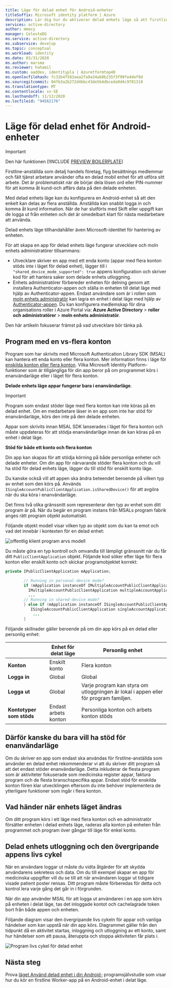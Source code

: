 ```yaml
---
title: Läge för delad enhet för Android-enheter
titleSuffix: Microsoft identity platform | Azure
description: Lär dig hur du aktiverar delad enhets läge så att firstline arbetare kan dela en Android-enhet
services: active-directory
author: mmacy
manager: CelesteDG
ms.service: active-directory
ms.subservice: develop
ms.topic: conceptual
ms.workload: identity
ms.date: 03/31/2020
ms.author: marsma
ms.reviewer: hahamil
ms.custom: aaddev, identitypla | Azuretformtop40
ms.openlocfilehash: fc32b4f583aea2fa9a34ab8b235f3f99fe4def9d
ms.sourcegitcommit: 04fb3a2b272d4bbc43de5b4dbceda9d4c9701310
ms.translationtype: MT
ms.contentlocale: sv-SE
ms.lasthandoff: 11/12/2020
ms.locfileid: "94562176"
---
```

# <a name="shared-device-mode-for-android-devices"></a>Läge för delad enhet för Android-enheter

>[!IMPORTANT]
> Den här funktionen [!INCLUDE [PREVIEW BOILERPLATE](../../../includes/active-directory-develop-preview.md)]

Firstline-anställda som detalj handels företag, flyg besättnings medlemmar och fält tjänst arbetare använder ofta en delad mobil enhet för att utföra sitt arbete. Det är problematiskt när de börjar dela lösen ord eller PIN-nummer för att komma åt kund-och affärs data på den delade enheten.

Med delad enhets läge kan du konfigurera en Android-enhet så att den enkelt kan delas av flera anställda. Anställda kan snabbt logga in och komma åt kund information. När de har slutförts med Skift eller uppgift kan de logga ut från enheten och det är omedelbart klart för nästa medarbetare att använda.

Delad enhets läge tillhandahåller även Microsoft-identitet för hantering av enheten.

För att skapa en app för delad enhets läge fungerar utvecklare och moln enhets administratörer tillsammans:

- Utvecklare skriver en app med ett enda konto (appar med flera konton stöds inte i läget för delad enhet), lägger till i `"shared_device_mode_supported": true` appens konfiguration och skriver kod för att hantera saker som delade enhets utloggning.
- Enhets administratörer förbereder enheten för delning genom att installera Authenticator-appen och ställa in enheten till delat läge med hjälp av Authenticator-appen. Endast användare som är i rollen som [moln enhets administratör](../roles/permissions-reference.md#cloud-device-administrator-permissions) kan lagra en enhet i delat läge med hjälp av [Authenticator-appen](../user-help/user-help-auth-app-overview.md). Du kan konfigurera medlemskap för dina organisations roller i Azure Portal via: **Azure Active Directory**  >  **roller och administratörer**  >  **moln enhets administratör**.

 Den här artikeln fokuserar främst på vad utvecklare bör tänka på.

## <a name="single-vs-multiple-account-applications"></a>Program med en vs-flera konton

Program som har skrivits med Microsoft Authentication Library SDK (MSAL) kan hantera ett enda konto eller flera konton. Mer information finns i läge för [enskilda konton eller flera konton](single-multi-account.md). Vilka Microsoft Identity Platform-funktioner som är tillgängliga för din app beror på om programmet körs i enanvändarläge eller i läget för flera konton.

**Delade enhets läge appar fungerar bara i enanvändarläge**.

> [!IMPORTANT]
> Program som endast stöder läge med flera konton kan inte köras på en delad enhet. Om en medarbetare läser in en app som inte har stöd för enanvändarläge, körs den inte på den delade enheten.
>
> Appar som skrivits innan MSAL SDK lanserades i läget för flera konton och måste uppdateras för att stödja enanvändarläge innan de kan köras på en enhet i delat läge.

**Stöd för både ett konto och flera konton**

Din app kan skapas för att stödja körning på både personliga enheter och delade enheter. Om din app för närvarande stöder flera konton och du vill ha stöd för delad enhets läge, lägger du till stöd för enskilt konto läge.

Du kanske också vill att appen ska ändra beteendet beroende på vilken typ av enhet som den körs på. Används `ISingleAccountPublicClientApplication.isSharedDevice()` för att avgöra när du ska köra i enanvändarläge.

Det finns två olika gränssnitt som representerar den typ av enhet som ditt program är på. När du begär en program instans från MSALs program fabrik anges rätt program objekt automatiskt.

Följande objekt modell visar vilken typ av objekt som du kan ta emot och vad det innebär i kontexten för en delad enhet:

![offentlig klient program arvs modell](media/v2-shared-device-mode/ipublic-client-app-inheritance.png)

Du måste göra en typ kontroll och omvandla till lämpligt gränssnitt när du får ditt `PublicClientApplication` objekt. Följande kod söker efter läge för flera konton eller enskilt konto och skickar programobjektet korrekt:

```java
private IPublicClientApplication mApplication;

        // Running in personal-device mode?
        if (mApplication instanceOf IMultipleAccountPublicClientApplication) {
          IMultipleAccountPublicClientApplication multipleAccountApplication = (IMultipleAccountPublicClientApplication) mApplication;
          ...
        // Running in shared-device mode?
        } else if (mApplication instanceOf ISingleAccountPublicClientApplication) {
           ISingleAccountPublicClientApplication singleAccountApplication = (ISingleAccountPublicClientApplication) mApplication;
            ...
        }
```

Följande skillnader gäller beroende på om din app körs på en delad eller personlig enhet:

|  | Enhet för delat läge  | Personlig enhet |
|---------|---------|---------|
| **Konton**     | Enskilt konto | Flera konton |
| **Logga in** | Global | Global |
| **Logga ut** | Global | Varje program kan styra om utloggningen är lokal i appen eller för program familjen. |
| **Kontotyper som stöds** | Endast arbets konton | Personliga konton och arbets konton stöds  |

## <a name="why-you-may-want-to-only-support-single-account-mode"></a>Därför kanske du bara vill ha stöd för enanvändarläge

Om du skriver en app som endast ska användas för firstline-anställda som använder en delad enhet rekommenderar vi att du skriver ditt program så att det endast stöder enanvändarläge. Detta inkluderar de flesta program som är aktiviteter fokuserade som medicinska register appar, faktura program och de flesta branschspecifika appar. Endast stöd för enskilda konton fören klar utvecklingen eftersom du inte behöver implementera de ytterligare funktioner som ingår i flera konton.

## <a name="what-happens-when-the-device-mode-changes"></a>Vad händer när enhets läget ändras

Om ditt program körs i ett läge med flera konton och en administratör försätter enheten i delad enhets läge, raderas alla konton på enheten från programmet och program över gångar till läge för enkel konto.

## <a name="shared-device-sign-out-and-the-overall-app-lifecycle"></a>Delad enhets utloggning och den övergripande appens livs cykel

När en användare loggar ut måste du vidta åtgärder för att skydda användarens sekretess och data. Om du till exempel skapar en app för medicinska uppgifter vill du se till att när användaren loggar ut tidigare visade patient poster rensas. Ditt program måste förberedas för detta och kontrol lera varje gång det går in i förgrunden.

När din app använder MSAL för att logga ut användaren i en app som körs på enheten i delat läge, tas det inloggade kontot och cachelagrade token bort från både appen och enheten.

Följande diagram visar den övergripande livs cykeln för appar och vanliga händelser som kan uppstå när din app körs. Diagrammet gäller från den tidpunkt då en aktivitet startas, inloggning och utloggning av ett konto, samt hur händelser som att pausa, återuppta och stoppa aktiviteten får plats i.

![Program livs cykel för delad enhet](media/v2-shared-device-mode/lifecycle.png)

## <a name="next-steps"></a>Nästa steg

Prova [läget Använd delad enhet i din Android-](tutorial-v2-shared-device-mode.md) programsjälvstudie som visar hur du kör en firstline Worker-app på en Android-enhet i delat läge.
